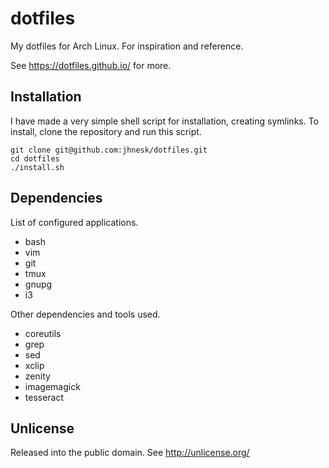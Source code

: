 # dotfiles

My dotfiles for Arch Linux. For inspiration and reference.

See <https://dotfiles.github.io/> for more.

## Installation

I have made a very simple shell script for installation, creating
symlinks. To install, clone the repository and run this script.

```
git clone git@github.com:jhnesk/dotfiles.git
cd dotfiles
./install.sh
```

## Dependencies

List of configured applications.

- bash
- vim
- git
- tmux
- gnupg
- i3

Other dependencies and tools used.

- coreutils
- grep
- sed
- xclip
- zenity
- imagemagick 
- tesseract

## Unlicense

Released into the public domain.
See <http://unlicense.org/>
